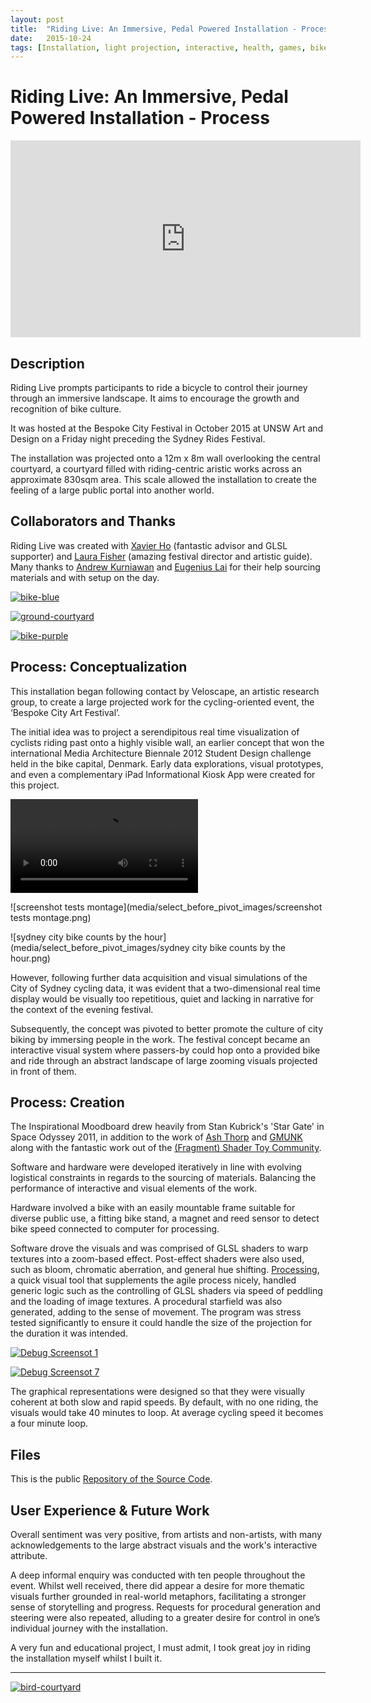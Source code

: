 ```yaml
---
layout: post
title:  "Riding Live: An Immersive, Pedal Powered Installation - Process"
date:   2015-10-24
tags: [Installation, light projection, interactive, health, games, bike culture]
---
```


# Riding Live: An Immersive, Pedal Powered Installation - Process

<iframe width="560" height="315" src="https://www.youtube.com/embed/u3fd3sHLgro" frameborder="0" allowfullscreen></iframe>

## Description

Riding Live prompts participants to ride a bicycle to control their journey through an immersive landscape. It aims to encourage the growth and recognition of bike culture. 

It was hosted at the Bespoke City Festival in October 2015 at UNSW Art and Design on a Friday night preceding the Sydney Rides Festival. 

The installation was projected onto a 12m x 8m wall overlooking the central courtyard, a courtyard filled with riding-centric aristic works across an approximate 830sqm area. This scale allowed the installation to create the feeling of a large public portal into another world.

## Collaborators and Thanks

Riding Live was created with [Xavier Ho](http://jumptoglide.com/) (fantastic advisor and GLSL supporter) and [Laura Fisher](https://au.linkedin.com/in/laura-fisher-1b611846) (amazing festival director and artistic guide). Many thanks to [Andrew Kurniawan](http://akurn.com/) and [Eugenius Lai](http://www.eugeniuslai.com/) for their help sourcing materials and with setup on the day.

[![bike-blue](media/select_images/bike-blue.jpg)](media/select_images/bike-blue.jpg)

[![ground-courtyard](media/select_images/ground-courtyard.jpg)](media/select_images/ground-courtyard.jpg)

[![bike-purple](media/select_images/bike-purple.jpg)](media/select_images/bike-purple.jpg)

## Process: Conceptualization

This installation began following contact by Veloscape, an artistic research group, to create a large projected work for the cycling-oriented event, the ‘Bespoke City Art Festival’.

The initial idea was to project a serendipitous real time visualization of cyclists riding past onto a highly visible wall, an earlier concept that won the international Media Architecture Biennale 2012 Student Design challenge held in the bike capital, Denmark. Early data explorations, visual prototypes, and even a complementary iPad Informational Kiosk App were created for this project. 

<video autoplay controls loop mute>
  <source src="media/select_before_pivot_images/bikes - glow.mp4" type="video/mp4">
</video>

![screenshot tests montage](media/select_before_pivot_images/screenshot tests montage.png)

![sydney city bike counts by the hour](media/select_before_pivot_images/sydney city bike counts by the hour.png)

However, following further data acquisition and visual simulations of the City of Sydney cycling data, it was evident that a two-dimensional real time display would be visually too repetitious, quiet and lacking in narrative for the context of the evening festival.

Subsequently, the concept was pivoted to better promote the culture of city biking by immersing people in the work. The festival concept became an interactive visual system where passers-by could hop onto a provided bike and ride through an abstract landscape of large zooming visuals projected in front of them.

## Process: Creation

The Inspirational Moodboard drew heavily from Stan Kubrick's 'Star Gate' in Space Odyssey 2011, in addition to the work of [Ash Thorp](http://www.ashthorp.com/) and [GMUNK](http://www.gmunk.com/) along with the fantastic work out of the [(Fragment) Shader Toy Community](https://www.shadertoy.com/). 

Software and hardware were developed iteratively in line with evolving logistical constraints in regards to the sourcing of materials. Balancing the performance of interactive and visual elements of the work.

Hardware involved a bike with an easily mountable frame suitable for diverse public use, a fitting bike stand, a magnet and reed sensor to detect bike speed connected to computer for processing.

Software drove the visuals and was comprised of GLSL shaders to warp textures into a zoom-based effect. Post-effect shaders were also used, such as bloom, chromatic aberration, and general hue shifting. [Processing](processing.org), a quick visual tool that supplements the agile process nicely, handled generic logic such as the controlling of GLSL shaders via speed of peddling and the loading of image textures. A procedural starfield was also generated, adding to the sense of movement. The program was stress tested significantly to ensure it could handle the size of the projection for the duration it was intended.

[![Debug Screensot 1](media/select_debug_screenshots/1.png)](media/select_debug_screenshots/1.png)

[![Debug Screensot 7](media/select_debug_screenshots/7.png)](media/select_debug_screenshots/7.png)


The graphical representations were designed so that they were visually coherent at both slow and rapid speeds. By default, with no one riding, the visuals would take 40 minutes to loop. At average cycling speed it becomes a four minute loop.

## Files

This is the public [Repository of the Source Code](https://bitbucket.org/hanleyweng/astral-bikes-repo).

## User Experience & Future Work

Overall sentiment was very positive, from artists and non-artists, with many acknowledgements to the large abstract visuals and the work's interactive attribute. 

A deep informal enquiry was conducted with ten people throughout the event. Whilst well received, there did appear a desire for more thematic visuals further grounded in real-world metaphors, facilitating a stronger sense of storytelling and progress. Requests for procedural generation and steering were also repeated, alluding to a greater desire for control in one’s individual journey with the installation.

A very fun and educational project, I must admit, I took great joy in riding the installation myself whilst I built it.

---

[![bird-courtyard](media/select_images/bird-courtyard.jpg)](media/select_images/bird-courtyard.jpg)

